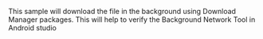 This sample will download the file in the background using Download Manager packages.
This will help to verify the Background Network Tool in Android studio
